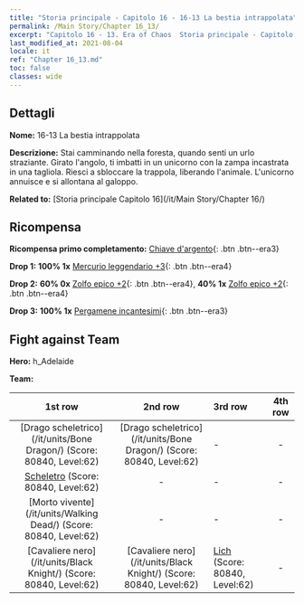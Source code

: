 ```yaml
---
title: "Storia principale - Capitolo 16 - 16-13 La bestia intrappolata"
permalink: /Main Story/Chapter 16_13/
excerpt: "Capitolo 16 - 13. Era of Chaos  Storia principale - Capitolo 16_13. 16-13 La bestia intrappolata"
last_modified_at: 2021-08-04
locale: it
ref: "Chapter 16_13.md"
toc: false
classes: wide
---
```


## Dettagli

 **Nome:** 16-13 La bestia intrappolata

 **Descrizione:** Stai camminando nella foresta, quando senti un urlo straziante. Girato l'angolo, ti imbatti in un unicorno con la zampa incastrata in una tagliola. Riesci a sbloccare la trappola, liberando l'animale. L'unicorno annuisce e si allontana al galoppo.

 **Related to:** [Storia principale Capitolo 16](/it/Main Story/Chapter 16/)

## Ricompensa

 **Ricompensa primo completamento:** [Chiave d'argento](/ItemsIT/con_693/){: .btn .btn--era3}

 **Drop 1:** **100% 1x** [Mercurio leggendario +3](/ItemsIT/mat_56/){: .btn .btn--era4}

 **Drop 2:** **60% 0x** [Zolfo epico +2](/ItemsIT/mat_50/){: .btn .btn--era4}, **40% 1x** [Zolfo epico +2](/ItemsIT/mat_50/){: .btn .btn--era4}

 **Drop 3:** **100% 1x** [Pergamene incantesimi](/ItemsIT/con_694/){: .btn .btn--era3}


## Fight against Team
 **Hero:** h_Adelaide

 **Team:**


  | 1st row | 2nd row | 3rd row | 4th row |
  |:----:|:----:|:----|:----:|
  | [Drago scheletrico](/it/units/Bone Dragon/) (Score: 80840, Level:62)  | [Drago scheletrico](/it/units/Bone Dragon/) (Score: 80840, Level:62)  | - | - |
  | [Scheletro](/it/units/Skeleton/) (Score: 80840, Level:62)  | - | - | - |
  | [Morto vivente](/it/units/Walking Dead/) (Score: 80840, Level:62)  | - | - | - |
  | [Cavaliere nero](/it/units/Black Knight/) (Score: 80840, Level:62)  | [Cavaliere nero](/it/units/Black Knight/) (Score: 80840, Level:62)  | [Lich](/it/units/Lich/) (Score: 80840, Level:62)  | - |



